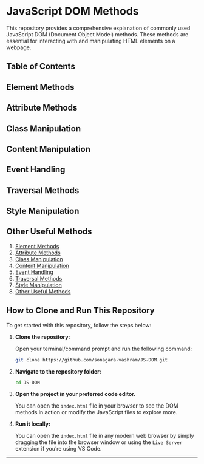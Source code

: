 # JavaScript DOM Methods

This repository provides a comprehensive explanation of commonly used JavaScript DOM (Document Object Model) methods. These methods are essential for interacting with and manipulating HTML elements on a webpage.

## Table of Contents

## Element Methods

## Attribute Methods

## Class Manipulation

## Content Manipulation

## Event Handling

## Traversal Methods

## Style Manipulation

## Other Useful Methods

1. [Element Methods](#element-methods)
2. [Attribute Methods](#attribute-methods)
3. [Class Manipulation](#class-manipulation)
4. [Content Manipulation](#content-manipulation)
5. [Event Handling](#event-handling)
6. [Traversal Methods](#traversal-methods)
7. [Style Manipulation](#style-manipulation)
8. [Other Useful Methods](#other-useful-methods)

## How to Clone and Run This Repository

To get started with this repository, follow the steps below:

1. **Clone the repository:**

   Open your terminal/command prompt and run the following command:

   ```bash
   git clone https://github.com/sonagara-vashram/JS-DOM.git
   ```

2. **Navigate to the repository folder:**

   ```bash
   cd JS-DOM
   ```

3. **Open the project in your preferred code editor.**

   You can open the `index.html` file in your browser to see the DOM methods in action or modify the JavaScript files to explore more.

4. **Run it locally:**

   You can open the `index.html` file in any modern web browser by simply dragging the file into the browser window or using the `Live Server` extension if you’re using VS Code.

---

